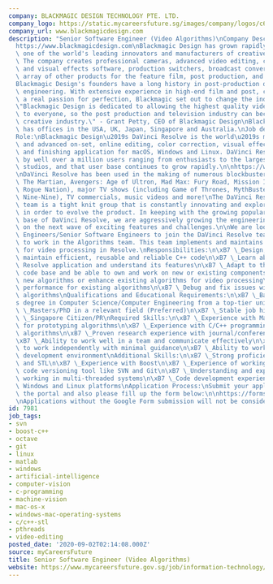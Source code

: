 ```yaml
---
company: BLACKMAGIC DESIGN TECHNOLOGY PTE. LTD.
company_logo: https://static.mycareersfuture.sg/images/company/logos/c67a48f45a3033bfe7e8327c8e6f13b9/BLACKMAGIC%20DESIGN%20TECHNOLOGY%20PTE.%20LTD..png
company_url: www.blackmagicdesign.com
description: "Senior Software Engineer (Video Algorithms)\nCompany Description:\n\
  https://www.blackmagicdesign.com\nBlackmagic Design has grown rapidly to become\
  \ one of the world's leading innovators and manufacturers of creative video technology.\
  \ The company creates professional cameras, advanced video editing, color grading\
  \ and visual effects software, production switchers, broadcast converters and large\
  \ array of other products for the feature film, post production, and broadcast industries.\n\
  Blackmagic Design's founders have a long history in post-production operations and\
  \ engineering. With extensive experience in high-end film and post, combined with\
  \ a real passion for perfection, Blackmagic set out to change the industry forever.\n\
  \"Blackmagic Design is dedicated to allowing the highest quality video to be affordable\
  \ to everyone, so the post production and television industry can become a truly\
  \ creative industry.\" - Grant Petty, CEO of Blackmagic Design\nBlackmagic Design\
  \ has offices in the USA, UK, Japan, Singapore and Australia.\nJob description\n\
  Role:\nBlackmagic Design\u2019s DaVinci Resolve is the world\u2019s most popular\
  \ and advanced on-set, online editing, color correction, visual effects, audio post\
  \ and finishing application for macOS, Windows and Linux. DaVinci Resolve is used\
  \ by well over a million users ranging from enthusiasts to the largest Hollywood\
  \ studios, and that user base continues to grow rapidly.\n\nhttps://www.blackmagicdesign.com/products/davinciresolve\n\
  \nDaVinci Resolve has been used in the making of numerous blockbuster films (including\
  \ The Martian, Avengers: Age of Ultron, Mad Max: Fury Road, Mission Impossible:\
  \ Rogue Nation), major TV shows (including Game of Thrones, MythBusters, Brooklyn\
  \ Nine-Nine), TV commercials, music videos and more!\nThe DaVinci Resolve engineering\
  \ team is a tight knit group that is constantly innovating and exploring new technologies\
  \ in order to evolve the product. In keeping with the growing popularity and user\
  \ base of DaVinci Resolve, we are aggressively growing the engineering team to work\
  \ on the next wave of exciting features and challenges.\n\nWe are looking for Software\
  \ Engineers/Senior Software Engineers to join the DaVinci Resolve team in Singapore\
  \ to work in the Algorithms team. This team implements and maintains all the algorithms\
  \ for video processing in Resolve.\nResponsibilities:\n\xB7 \_Design, build and\
  \ maintain efficient, reusable and reliable C++ code\n\xB7 \_Learn about the DaVinci\
  \ Resolve application and understand its features\n\xB7 \_Adapt to the existing\
  \ code base and be able to own and work on new or existing components\n\xB7 \_Implement\
  \ new algorithms or enhance existing algorithms for video processing\n\xB7 \_Improve\
  \ performance for existing algorithms\n\xB7 \_Debug and fix issues with current\
  \ algorithms\nQualifications and Educational Requirements:\n\xB7 \_Bachelor\u2019\
  s degree in Computer Science/Computer Engineering from a top-tier university\n\xB7\
  \ \_Masters/PhD in a relevant field (Preferred)\n\xB7 \_Stable job history\n\xB7\
  \ \_Singapore Citizen/PR\nRequired Skills:\n\xB7 \_Experience with Matlab/Octave\
  \ for prototyping algorithms\n\xB7 \_Experience with C/C++ programming for prototyping\
  \ algorithms\n\xB7 \_Proven research experience with journal/conference publications\n\
  \xB7 \_Ability to work well in a team and communicate effectively\n\xB7 \_Ability\
  \ to work independently with minimal guidance\n\xB7 \_Ability to work in a fast-paced\
  \ development environment\nAdditional Skills:\n\xB7 \_Strong proficiency in C/C++\
  \ and STL\n\xB7 \_Experience with Boost\n\xB7 \_Experience of working with some\
  \ code versioning tool like SVN and Git\n\xB7 \_Understanding and experience of\
  \ working in multi-threaded systems\n\xB7 \_Code development experience across Mac,\
  \ Windows and Linux platforms\nApplication Process:\nSubmit your application through\
  \ the portal and also please fill up the form below:\n\nhttps://forms.gle/j8ss6tNh93tSvN8YA\n\
  \nApplications without the Google Form submission will not be considered."
id: 7981
job_tags:
- svn
- boost-c++
- octave
- git
- linux
- matlab
- windows
- artificial-intelligence
- computer-vision
- c-programming
- machine-vision
- mac-os-x
- windows-mac-operating-systems
- c/c++-stl
- pthreads
- video-editing
posted_date: '2020-09-02T02:14:08.000Z'
source: myCareersFuture
title: Senior Software Engineer (Video Algorithms)
website: https://www.mycareersfuture.gov.sg/job/information-technology/senior-software-engineer-blackmagic-design-technology-fed9796aceb56f4fa54d5ed1e7fea941
---
```

